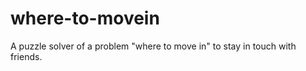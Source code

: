 where-to-movein
===============

A puzzle solver of a problem "where to move in" to stay in touch with friends.
